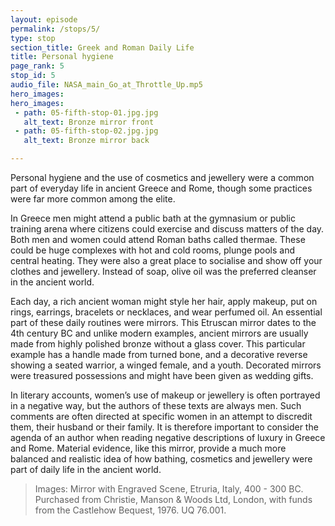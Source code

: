 ```yaml
---
layout: episode
permalink: /stops/5/
type: stop
section_title: Greek and Roman Daily Life 
title: Personal hygiene
page_rank: 5
stop_id: 5
audio_file: NASA_main_Go_at_Throttle_Up.mp5
hero_images:
hero_images:
 - path: 05-fifth-stop-01.jpg.jpg
   alt_text: Bronze mirror front
 - path: 05-fifth-stop-02.jpg.jpg
   alt_text: Bronze mirror back

---
```


Personal hygiene and the use of cosmetics and jewellery were a common part of everyday life in ancient Greece and Rome, though some practices were far more common among the elite.

In Greece men might attend a public bath at the gymnasium or public training arena where citizens could exercise and discuss matters of the day. Both men and women could attend Roman baths called thermae. These could be huge complexes with hot and cold rooms, plunge pools and central heating. They were also a great place to socialise and show off your clothes and jewellery. Instead of soap, olive oil was the preferred cleanser in the ancient world.  

Each day, a rich ancient woman might style her hair, apply makeup, put on rings, earrings, bracelets or necklaces, and wear perfumed oil. An essential part of these daily routines were mirrors. This Etruscan mirror dates to the 4th century BC and unlike modern examples, ancient mirrors are usually made from highly polished bronze without a glass cover. This particular example has a handle made from turned bone, and a decorative reverse showing a seated warrior, a winged female, and a youth. Decorated mirrors were treasured possessions and might have been given as wedding gifts.

In literary accounts, women’s use of makeup or jewellery is often portrayed in a negative way, but the authors of these texts are always men. Such comments are often directed at specific women in an attempt to discredit them, their husband or their family. It is therefore important to consider the agenda of an author when reading negative descriptions of luxury in Greece and Rome. Material evidence, like this mirror, provide a much more balanced and realistic idea of how bathing, cosmetics and jewellery were part of daily life in the ancient world.

> Images: Mirror with Engraved Scene, Etruria, Italy, 400 - 300 BC. Purchased from Christie, Manson & Woods Ltd, London, with funds from the Castlehow Bequest, 1976. UQ 76.001.
